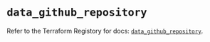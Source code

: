 # `data_github_repository`

Refer to the Terraform Registory for docs: [`data_github_repository`](https://www.terraform.io/docs/providers/github/d/repository).
